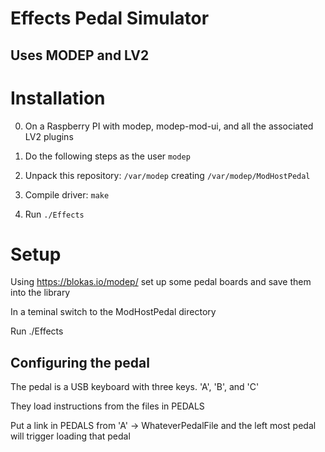 # Effects Pedal Simulator

## Uses MODEP and LV2

# Installation

0. On a Raspberry PI with modep, modep-mod-ui, and all the associated LV2 plugins

1. Do the following steps as the user `modep`

2. Unpack this repository: `/var/modep` creating `/var/modep/ModHostPedal`

3. Compile driver: `make`

4. Run `./Effects`

# Setup

Using https://blokas.io/modep/ set up some pedal boards and save them into the library

In a teminal switch to the ModHostPedal directory

Run ./Effects

## Configuring the pedal

The pedal is a USB keyboard with three keys. 'A', 'B', and 'C'

They load  instructions from the files in PEDALS

Put a link in PEDALS from 'A' -> WhateverPedalFile and the left most pedal will trigger loading that pedal
